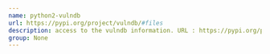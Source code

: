 ```yaml
---
name: python2-vulndb
url: https://pypi.org/project/vulndb/#files
description: access to the vulndb information. URL : https://pypi.org/project/vulndb/#files Groups : None
group: None
---
```

